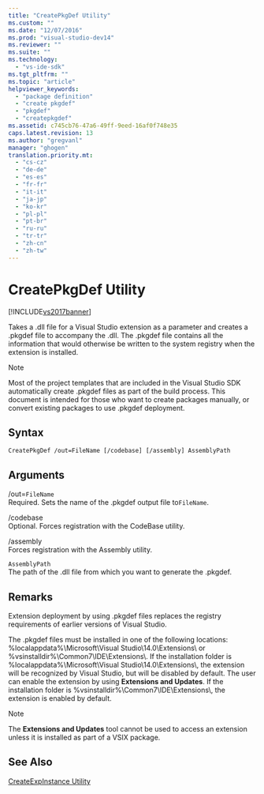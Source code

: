 ```yaml
---
title: "CreatePkgDef Utility"
ms.custom: ""
ms.date: "12/07/2016"
ms.prod: "visual-studio-dev14"
ms.reviewer: ""
ms.suite: ""
ms.technology: 
  - "vs-ide-sdk"
ms.tgt_pltfrm: ""
ms.topic: "article"
helpviewer_keywords: 
  - "package definition"
  - "create pkgdef"
  - "pkgdef"
  - "createpkgdef"
ms.assetid: c745cb76-47a6-49ff-9eed-16af0f748e35
caps.latest.revision: 13
ms.author: "gregvanl"
manager: "ghogen"
translation.priority.mt: 
  - "cs-cz"
  - "de-de"
  - "es-es"
  - "fr-fr"
  - "it-it"
  - "ja-jp"
  - "ko-kr"
  - "pl-pl"
  - "pt-br"
  - "ru-ru"
  - "tr-tr"
  - "zh-cn"
  - "zh-tw"
---
```

# CreatePkgDef Utility
[!INCLUDE[vs2017banner](../../code-quality/includes/vs2017banner.md)]

Takes a .dll file for a Visual Studio extension as a parameter and creates a .pkgdef file to accompany the .dll. The .pkgdef file contains all the information that would otherwise be written to the system registry when the extension is installed.  
  
> [!NOTE]
>  Most of the project templates that are included in the Visual Studio SDK automatically create .pkgdef files as part of the build process. This document is intended for those who want to create packages manually, or convert existing packages to use .pkgdef deployment.  
  
## Syntax  
  
```  
CreatePkgDef /out=FileName [/codebase] [/assembly] AssemblyPath  
```  
  
## Arguments  
 /out=`FileName`  
 Required. Sets the name of the .pkgdef output file to`FileName`.  
  
 /codebase  
 Optional. Forces registration with the CodeBase utility.  
  
 /assembly  
 Forces registration with the Assembly utility.  
  
 `AssemblyPath`  
 The path of the .dll file from which you want to generate the .pkgdef.  
  
## Remarks  
 Extension deployment by using .pkgdef files replaces the registry requirements of earlier versions of Visual Studio.  
  
 The .pkgdef files must be installed in one of the following locations: %localappdata%\Microsoft\Visual Studio\14.0\Extensions\ or %vsinstalldir%\Common7\IDE\Extensions\\. If the installation folder is %localappdata%\Microsoft\Visual Studio\14.0\Extensions\\, the extension will be recognized by Visual Studio, but will be disabled by default. The user can enable the extension by using **Extensions and Updates**. If the installation folder is %vsinstalldir%\Common7\IDE\Extensions\\, the extension is enabled by default.  
  
> [!NOTE]
>  The **Extensions and Updates** tool cannot be used to access an extension unless it is installed as part of a VSIX package.  
  
## See Also  
 [CreateExpInstance Utility](../../extensibility/internals/createexpinstance-utility.md)